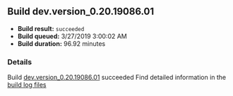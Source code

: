## Build dev.version_0.20.19086.01
- **Build result:** `succeeded`
- **Build queued:** 3/27/2019 3:00:02 AM
- **Build duration:** 96.92 minutes
### Details
Build [dev.version_0.20.19086.01](https://winappstudio.visualstudio.com/web/build.aspx?pcguid=a4ef43be-68ce-4195-a619-079b4d9834c2&builduri=vstfs%3a%2f%2f%2fBuild%2fBuild%2f27377) succeeded
Find detailed information in the [build log files](https://uwpctdiags.blob.core.windows.net/buildlogs/dev.version_0.20.19086.01_logs.zip)
